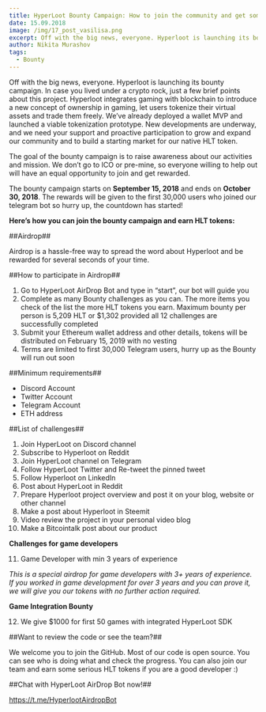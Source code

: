 ```yaml
---
title: HyperLoot Bounty Campaign: How to join the community and get some shiny tokens
date: 15.09.2018
image: /img/17_post_vasilisa.png
excerpt: Off with the big news, everyone. Hyperloot is launching its bounty campaign. In case you lived under a crypto rock, just a few brief points about this project. 
author: Nikita Murashov
tags:
  - Bounty
---
```


Off with the big news, everyone. Hyperloot is launching its bounty campaign. In case you lived under a crypto rock, just a few brief points about this project. Hyperloot integrates gaming with blockchain to introduce a new concept of ownership in gaming, let users tokenize their virtual assets and trade them freely. We’ve already deployed a wallet MVP and launched a viable tokenization prototype. New developments are underway, and we need your support and proactive participation to grow and expand our community and to build a starting market for our native HLT token.

The goal of the bounty campaign is to raise awareness about our activities and mission. We don’t go to ICO or pre-mine, so everyone willing to help out will have an equal opportunity to join and get rewarded.

The bounty campaign starts on **September 15, 2018** and ends on **October 30, 2018**. The rewards will be given to the first 30,000 users who joined our telegram bot so hurry up, the countdown has started!

**Here’s how you can join the bounty campaign and earn HLT tokens:**


##Airdrop##

Airdrop is a hassle-free way to spread the word about Hyperloot and be rewarded for several seconds of your time.

##How to participate in Airdrop##

1. Go to HyperLoot AirDrop Bot and type in “start”, our bot will guide you
2. Complete as many Bounty challenges as you can. The more items you check of the list the more HLT tokens you earn. Maximum bounty per person is 5,209 HLT or $1,302 provided all 12 challenges are successfully completed
3. Submit your Ethereum wallet address and other details, tokens will be distributed on February 15, 2019 with no vesting
4. Terms are limited to first 30,000 Telegram users, hurry up as the Bounty will run out soon

##Minimum requirements##

* Discord Account
* Twitter Account
* Telegram Account
* ETH address

##List of challenges##

1. Join HyperLoot on Discord channel
2. Subscribe to Hyperloot on Reddit
3. Join HyperLoot channel on Telegram
4. Follow HyperLoot Twitter and Re-tweet the pinned tweet
5. Follow Hyperloot on LinkedIn
6. Post about HyperLoot in Reddit
7. Prepare Hyperloot project overview and post it on your blog, website or other channel
8. Make a post about Hyperloot in Steemit
9. Video review the project in your personal video blog
10. Make a Bitcointalk post about our product

**Challenges for game developers**

11. Game Developer with min 3 years of experience

*This is a special airdrop for game developers with 3+ years of experience. If you worked in game development for over 3 years and you can prove it, we will give you our tokens with no further action required.*

**Game Integration Bounty**

12. We give $1000 for first 50 games with integrated HyperLoot SDK

##Want to review the code or see the team?##

We welcome you to join the GitHub. Most of our code is open source. You can see who is doing what and check the progress. You can also join our team and earn some serious HLT tokens if you are a good developer :)

##Chat with HyperLoot AirDrop Bot now!##

https://t.me/HyperlootAirdropBot



